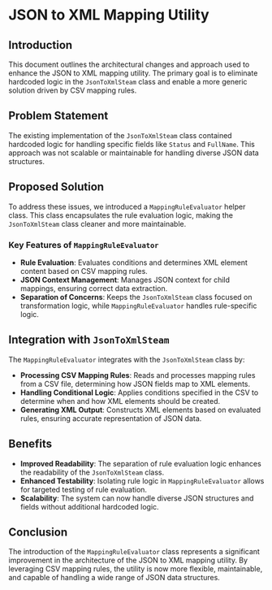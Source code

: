 # JSON to XML Mapping Utility

## Introduction

This document outlines the architectural changes and approach used to enhance the JSON to XML mapping utility. The primary goal is to eliminate hardcoded logic in the `JsonToXmlSteam` class and enable a more generic solution driven by CSV mapping rules.

## Problem Statement

The existing implementation of the `JsonToXmlSteam` class contained hardcoded logic for handling specific fields like `Status` and `FullName`. This approach was not scalable or maintainable for handling diverse JSON data structures.

## Proposed Solution

To address these issues, we introduced a `MappingRuleEvaluator` helper class. This class encapsulates the rule evaluation logic, making the `JsonToXmlSteam` class cleaner and more maintainable.

### Key Features of `MappingRuleEvaluator`

- **Rule Evaluation**: Evaluates conditions and determines XML element content based on CSV mapping rules.
- **JSON Context Management**: Manages JSON context for child mappings, ensuring correct data extraction.
- **Separation of Concerns**: Keeps the `JsonToXmlSteam` class focused on transformation logic, while `MappingRuleEvaluator` handles rule-specific logic.

## Integration with `JsonToXmlSteam`

The `MappingRuleEvaluator` integrates with the `JsonToXmlSteam` class by:

- **Processing CSV Mapping Rules**: Reads and processes mapping rules from a CSV file, determining how JSON fields map to XML elements.
- **Handling Conditional Logic**: Applies conditions specified in the CSV to determine when and how XML elements should be created.
- **Generating XML Output**: Constructs XML elements based on evaluated rules, ensuring accurate representation of JSON data.

## Benefits

- **Improved Readability**: The separation of rule evaluation logic enhances the readability of the `JsonToXmlSteam` class.
- **Enhanced Testability**: Isolating rule logic in `MappingRuleEvaluator` allows for targeted testing of rule evaluation.
- **Scalability**: The system can now handle diverse JSON structures and fields without additional hardcoded logic.

## Conclusion

The introduction of the `MappingRuleEvaluator` class represents a significant improvement in the architecture of the JSON to XML mapping utility. By leveraging CSV mapping rules, the utility is now more flexible, maintainable, and capable of handling a wide range of JSON data structures. 